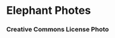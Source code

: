 <!DOCTYPE html>
<html lang="en-us">
    <head>
        <h1>Elephant Photes</h1>
        <h3>Creative Commons License Photo  </h3>
        <meta charset="UTF-8">
        <meta name ="viewport" content="width = device-width,initial-scale=1.0">
        <meta name ="author" content="Kira Zamora">
        <meta name ="keywords" content="photos of wildlife, wildlife, elephants, elephent photos, creative license photo elephants, public domain elephant photo ">
        <meta name ="desciption" content="differnt type of photos of elephants">
    </head>
</html>
<body><img src=""/></body>

